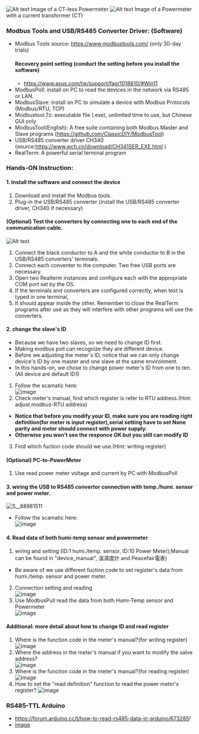 ![Alt text](https://github.com/iiotntust/1121modbus/blob/main/DSC_0386.JPG)
Image of a CT-less Powermeter
![Alt text](https://github.com/iiotntust/1121modbus/blob/main/DSC_0387.JPG)
Image of a Powermeter with a current transformer (CT)

### Modbus Tools and USB/RS485 Converter Driver: (Software)
* Modbus Tools source: https://www.modbustools.com/ (only 30-day trials)
  #### Recovery point setting (conduct the setting before you install the software)
  * https://www.asus.com/tw/support/faq/1018810/#Win11
* ModbusPoll: install on PC to read the devices in the network via RS485 or LAN.
* ModbusSlave: install on PC to simulate a device with Modbus Protocols (Modbus/RTU, TCP)
* Modbustool.7z: executable file (.exe), unlimited time to use, but Chinese GUI only
* ModbusTool(English): A free suite containing both Modbus Master and Slave programs (https://github.com/ClassicDIY/ModbusTool)
* USB/RS485 converter driver CH340 (source:https://www.wch.cn/download/CH341SER_EXE.html )
* RealTerm: A powerful serial terminal program
### Hands-ON Instruction: 
#### 1. Install the software and connect the device
1. Download and install the Modbus tools.
2. Plug-in the USB/RS485 converter (install the USB/RS485 converter driver, CH340 if necessary)
#### (Optional) Test the converters by connecting one to each end of the communication cable.  
![Alt text](https://github.com/iiotntust/1121modbus/blob/main/DSC_0388.JPG)
1. Connect the black conductor to A and the white conductor to B in the USB/RS485 converters' terminals.
2. Connect each conventer to the computer. Two free USB ports are necessary.
3. Open two Realterm instances and configure each with the appropriate COM port set by the OS.
4. If the terminals and converters are configured correctly, when text is typed in one terminal,
5. It should appear inside the other. Remember to close the RealTerm programs after use as they will interfere with other programs will use the converters.
#### 2. change the slave's ID
- Because we have two slaves, so we need to change ID first.
- Making modbus poll can recognize they are different device.
- Before we adjusting the meter's ID, notice that we can only change device's ID by one master and one slave at the same environment.
- In this hands-on, we chose to change power meter's ID from one to ten.(All device are default ID1)
1. Follow the scamatic here:  
![image](https://github.com/iiotntust/1121modbus/blob/b70c1803ebb63e15933e1eb40781c30892abbe2b/picture/slaveID_adjust.png)
2. Check meter's manual, find which register is refer to RTU address.(Hint: adjust modbus-RTU address)
- **Notice that before you modify your ID, make sure you are reading right definition(for meter is input register),serial setting have to set None parity and meter should connect with power supply.**
- **Otherwise you won't see the responce OK but you still can modify ID**
3. Find which fuction code should we use.(Hint: writing register)
#### (Optional) PC-to-PowerMeter
1. Use read power meter voltage and current by PC with ModbusPoll
#### 3. wiring the USB to RS485 convertor connection with temp./humi. sensor and power meter.  
![S__88981511](https://github.com/iiotntust/1121modbus/assets/56021651/3f29d30f-97e3-4a5a-bf7d-8fee5a503cb7)
- Follow the scamatic here:  
![image](https://github.com/iiotntust/1121modbus/blob/b70c1803ebb63e15933e1eb40781c30892abbe2b/picture/senser_meter.png)
#### 4. Read data of both humi-temp sensor and powermeter
1. wiring and setting (ID:1 humi./temp. sensor, ID:10 Power Meter);Manual can be found in "device_manual", 溫濕度計 and Peacefair電表)
* Be aware of we use different fuction code to set register's data from humi./temp. sensor and power meter.
2. Connection setting and reading  
![image](https://github.com/iiotntust/1121modbus/blob/b70c1803ebb63e15933e1eb40781c30892abbe2b/picture/1.png)
3. Use ModbusPull read the data from both Humi-Temp sensor and Powermeter  
![image](https://github.com/iiotntust/1121modbus/blob/b70c1803ebb63e15933e1eb40781c30892abbe2b/picture/6.png)
#### Additional: more detail about how to change ID and read register
1. Where is the function code in the meter's manual?(for writing register)  
![image](https://github.com/iiotntust/1121modbus/blob/b70c1803ebb63e15933e1eb40781c30892abbe2b/picture/2.png)
2. Where the address in the meter's manual if you want to modify the salve address?  
![image](https://github.com/iiotntust/1121modbus/blob/b70c1803ebb63e15933e1eb40781c30892abbe2b/picture/3.png)
3. Where is the function code in the meter's manual?(for reading register)  
![image](https://github.com/iiotntust/1121modbus/blob/b70c1803ebb63e15933e1eb40781c30892abbe2b/picture/4.png)
4. How to set the "read definition" function to read the power meter's register?
![image](https://github.com/iiotntust/1121modbus/blob/b70c1803ebb63e15933e1eb40781c30892abbe2b/picture/5.png)

### RS485-TTL Arduino
- https://forum.arduino.cc/t/how-to-read-rs485-data-in-arduino/673285!
- [image](https://github.com/user-attachments/assets/924b7c92-46ef-43ff-b9de-5a78256ec6c5)

